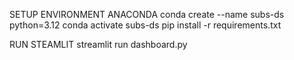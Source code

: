 SETUP ENVIRONMENT ANACONDA
conda create --name subs-ds python=3.12
conda activate subs-ds
pip install -r requirements.txt

RUN STEAMLIT
streamlit run dashboard.py
